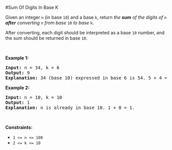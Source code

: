 #Sum Of Digits In Base K
<p>Given an integer <code>n</code> (in base <code>10</code>) and a base <code>k</code>, return <em>the <strong>sum</strong> of the digits of </em><code>n</code><em> <strong>after</strong> converting </em><code>n</code><em> from base </em><code>10</code><em> to base </em><code>k</code>.</p>
<p>After converting, each digit should be interpreted as a base <code>10</code> number, and the sum should be returned in base <code>10</code>.</p>
<p> </p>
<p><strong class="example">Example 1:</strong></p>
<pre><strong>Input:</strong> n = 34, k = 6
<strong>Output:</strong> 9
<strong>Explanation: </strong>34 (base 10) expressed in base 6 is 54. 5 + 4 = 9.
</pre>
<p><strong class="example">Example 2:</strong></p>
<pre><strong>Input:</strong> n = 10, k = 10
<strong>Output:</strong> 1
<strong>Explanation: </strong>n is already in base 10. 1 + 0 = 1.
</pre>
<p> </p>
<p><strong>Constraints:</strong></p>
<ul>
<li><code>1 &lt;= n &lt;= 100</code></li>
<li><code>2 &lt;= k &lt;= 10</code></li>
</ul>
